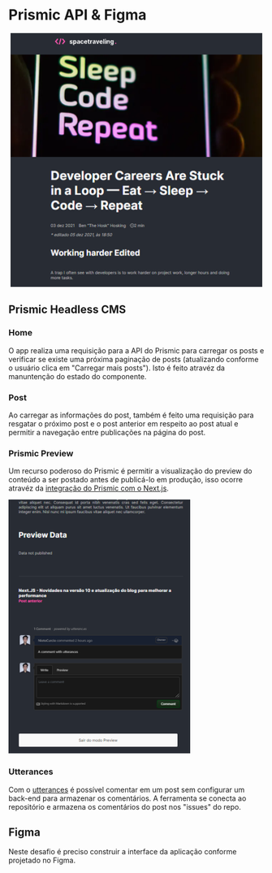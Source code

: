 # Prismic API & Figma

<p align="center">
  <img src="./.github/image1.png" height="500" alt="spacetravelling">
</p>

## Prismic Headless CMS

### Home

O app realiza uma requisição para a API do Prismic para carregar os posts e verificar se existe uma próxima paginação de posts (atualizando conforme o usuário clica em "Carregar mais posts"). Isto é feito atravéz da manuntenção do estado do componente.

### Post

Ao carregar as informações do post, também é feito uma requisição para resgatar o próximo post e o post anterior em respeito ao post atual e permitir a navegação entre publicações na página do post.

### Prismic Preview

Um recurso poderoso do Prismic é permitir a visualização do preview do conteúdo a ser postado antes de publicá-lo em produção, isso ocorre atravéz da [integração do Prismic com o Next.js](https://prismic.io/docs/technologies/previews-nextjs).

<img src="./.github/image2.png" height="500" alt="spacetravelling-preview">

### Utterances

Com o [utterances](https://github.com/utterance/utterances) é possível comentar em um post sem configurar um back-end para armazenar os comentários. A ferramenta se conecta ao repositório e armazena os comentários do post nos "issues" do repo.

## Figma

Neste desafio é preciso construir a interface da aplicação conforme projetado no Figma.
